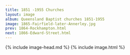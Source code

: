 ```yaml
---
title: 1851 -1955 Churches
layout: image
album: Queensland Baptist churches 1851-1955
image: 1865-Fairfield-later-Annerley.jpg
prev: 1864-Rockhampton.html
next: 1866-Edward-Street.html
---
```

 {% include image-head.md %}
{% include image.html %}
